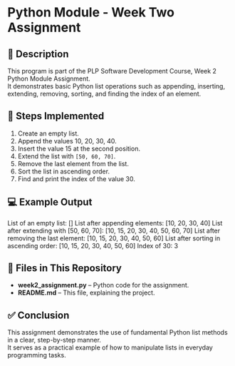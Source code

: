 # Python Module - Week Two Assignment

## 📌 Description
This program is part of the PLP Software Development Course, Week 2 Python Module Assignment.  
It demonstrates basic Python list operations such as appending, inserting, extending, removing, sorting, and finding the index of an element.

## 📝 Steps Implemented
1. Create an empty list.
2. Append the values 10, 20, 30, 40.
3. Insert the value 15 at the second position.
4. Extend the list with `[50, 60, 70]`.
5. Remove the last element from the list.
6. Sort the list in ascending order.
7. Find and print the index of the value 30.

## 💻 Example Output
List of an empty list: []
List after appending elements: [10, 20, 30, 40]
List after extending with [50, 60, 70]: [10, 15, 20, 30, 40, 50, 60, 70]
List after removing the last element: [10, 15, 20, 30, 40, 50, 60]
List after sorting in ascending order: [10, 15, 20, 30, 40, 50, 60]
Index of 30: 3

## 📂 Files in This Repository
- **week2_assignment.py** – Python code for the assignment.
- **README.md** – This file, explaining the project.

## ✅ Conclusion
This assignment demonstrates the use of fundamental Python list methods in a clear, step-by-step manner.  
It serves as a practical example of how to manipulate lists in everyday programming tasks.
